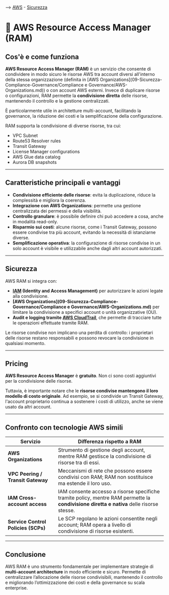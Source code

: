 --> [AWS](/00-Intro/AWS.md)  -  [Sicurezza](/09-Sicurezza-Compliance-Governance/Sicurezza-Compliance-Governance.md)

# 🔗 AWS Resource Access Manager (RAM)

## Cos'è e come funziona

**AWS Resource Access Manager (RAM)** è un servizio che consente di condividere in modo sicuro le risorse AWS tra account diversi all'interno della stessa organizzazione (definita in [AWS Organizations](09-Sicurezza-Compliance-Governance/Compliance e Governance/AWS-Organizations.md)) o con account AWS esterni. Invece di duplicare risorse o configurazioni, RAM permette la **condivisione diretta** delle risorse, mantenendo il controllo e la gestione centralizzati.

È particolarmente utile in architetture multi-account, facilitando la governance, la riduzione dei costi e la semplificazione della configurazione.

RAM supporta la condivisione di diverse risorse, tra cui:
- VPC Subnet
- Route53 Resolver rules
- Transit Gateway
- License Manager configurations
- AWS Glue data catalog
- Aurora DB snapshots

---

## Caratteristiche principali e vantaggi

- **Condivisione efficiente delle risorse**: evita la duplicazione, riduce la complessità e migliora la coerenza.
- **Integrazione con AWS Organizations**: permette una gestione centralizzata dei permessi e della visibilità.
- **Controllo granulare**: è possibile definire chi può accedere a cosa, anche in modalità read-only.
- **Risparmio sui costi**: alcune risorse, come i Transit Gateway, possono essere condivise tra più account, evitando la necessità di istanziarne diverse.
- **Semplificazione operativa**: la configurazione di risorse condivise in un solo account è visibile e utilizzabile anche dagli altri account autorizzati.

---

## Sicurezza

AWS RAM si integra con:
- **[IAM](/09-Sicurezza-Compliance-Governance/Sicurezza/AWS-IAM.md) (Identity and Access Management)** per autorizzare le azioni legate alla condivisione.
- **[AWS Organizations](09-Sicurezza-Compliance-Governance/Compliance e Governance/AWS-Organizations.md)** per limitare la condivisione a specifici account o unità organizzative (OU).
- **Audit e logging tramite [AWS CloudTrail](/08-Auditing-Monitoring-Logging/Amazon-CloudTrail.md)**, che permette di tracciare tutte le operazioni effettuate tramite RAM.

Le risorse condivise non implicano una perdita di controllo: i proprietari delle risorse restano responsabili e possono revocare la condivisione in qualsiasi momento.

---

## Pricing

**AWS Resource Access Manager** è **gratuito**. Non ci sono costi aggiuntivi per la condivisione delle risorse.

Tuttavia, è importante notare che le **risorse condivise mantengono il loro modello di costo originale**. Ad esempio, se si condivide un Transit Gateway, l'account proprietario continua a sostenere i costi di utilizzo, anche se viene usato da altri account.

---

## Confronto con tecnologie AWS simili

| Servizio | Differenza rispetto a RAM |
|----------|-----------------------------|
| **AWS Organizations** | Strumento di gestione degli account, mentre RAM gestisce la condivisione di risorse tra di essi. |
| **VPC Peering / Transit Gateway** | Meccanismi di rete che possono essere condivisi con RAM; RAM non sostituisce ma estende il loro uso. |
| **IAM Cross-account access** | IAM consente accesso a risorse specifiche tramite policy, mentre RAM permette la **condivisione diretta e nativa** delle risorse stesse. |
| **Service Control Policies (SCPs)** | Le SCP regolano le azioni consentite negli account; RAM opera a livello di condivisione di risorse esistenti. |

---

## Conclusione

AWS RAM è uno strumento fondamentale per implementare strategie di **multi-account architecture** in modo efficiente e sicuro. Permette di centralizzare l’allocazione delle risorse condivisibili, mantenendo il controllo e migliorando l’ottimizzazione dei costi e della governance su scala enterprise.
